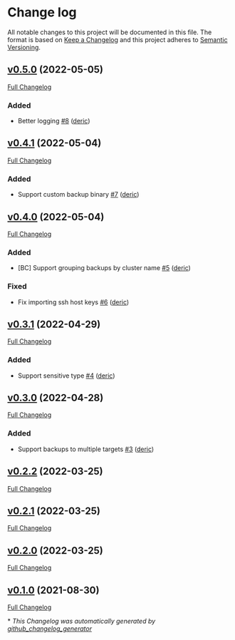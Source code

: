 # Change log

All notable changes to this project will be documented in this file. The format is based on [Keep a Changelog](http://keepachangelog.com/en/1.0.0/) and this project adheres to [Semantic Versioning](http://semver.org).

## [v0.5.0](https://github.com/deric/puppet-pgprobackup/tree/v0.5.0) (2022-05-05)

[Full Changelog](https://github.com/deric/puppet-pgprobackup/compare/v0.4.1...v0.5.0)

### Added

- Better logging [\#8](https://github.com/deric/puppet-pgprobackup/pull/8) ([deric](https://github.com/deric))

## [v0.4.1](https://github.com/deric/puppet-pgprobackup/tree/v0.4.1) (2022-05-04)

[Full Changelog](https://github.com/deric/puppet-pgprobackup/compare/v0.4.0...v0.4.1)

### Added

- Support custom backup binary [\#7](https://github.com/deric/puppet-pgprobackup/pull/7) ([deric](https://github.com/deric))

## [v0.4.0](https://github.com/deric/puppet-pgprobackup/tree/v0.4.0) (2022-05-04)

[Full Changelog](https://github.com/deric/puppet-pgprobackup/compare/v0.3.1...v0.4.0)

### Added

- \[BC\] Support grouping backups by cluster name [\#5](https://github.com/deric/puppet-pgprobackup/pull/5) ([deric](https://github.com/deric))

### Fixed

- Fix importing ssh host keys [\#6](https://github.com/deric/puppet-pgprobackup/pull/6) ([deric](https://github.com/deric))

## [v0.3.1](https://github.com/deric/puppet-pgprobackup/tree/v0.3.1) (2022-04-29)

[Full Changelog](https://github.com/deric/puppet-pgprobackup/compare/v0.3.0...v0.3.1)

### Added

- Support sensitive type [\#4](https://github.com/deric/puppet-pgprobackup/pull/4) ([deric](https://github.com/deric))

## [v0.3.0](https://github.com/deric/puppet-pgprobackup/tree/v0.3.0) (2022-04-28)

[Full Changelog](https://github.com/deric/puppet-pgprobackup/compare/v0.2.2...v0.3.0)

### Added

- Support backups to multiple targets [\#3](https://github.com/deric/puppet-pgprobackup/pull/3) ([deric](https://github.com/deric))

## [v0.2.2](https://github.com/deric/puppet-pgprobackup/tree/v0.2.2) (2022-03-25)

[Full Changelog](https://github.com/deric/puppet-pgprobackup/compare/v0.2.1...v0.2.2)

## [v0.2.1](https://github.com/deric/puppet-pgprobackup/tree/v0.2.1) (2022-03-25)

[Full Changelog](https://github.com/deric/puppet-pgprobackup/compare/v0.2.0...v0.2.1)

## [v0.2.0](https://github.com/deric/puppet-pgprobackup/tree/v0.2.0) (2022-03-25)

[Full Changelog](https://github.com/deric/puppet-pgprobackup/compare/v0.1.0...v0.2.0)

## [v0.1.0](https://github.com/deric/puppet-pgprobackup/tree/v0.1.0) (2021-08-30)

[Full Changelog](https://github.com/deric/puppet-pgprobackup/compare/55ff72233194657655bd61aa382d5f88cbe780b7...v0.1.0)



\* *This Changelog was automatically generated by [github_changelog_generator](https://github.com/github-changelog-generator/github-changelog-generator)*
